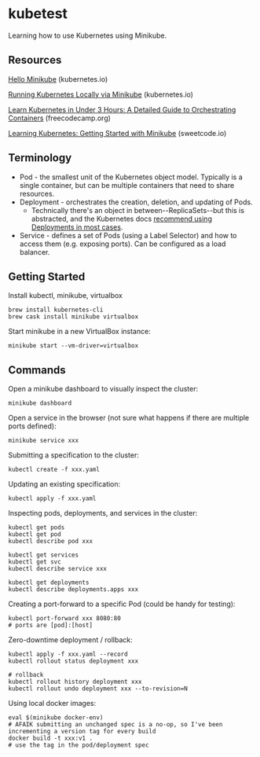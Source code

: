 # kubetest

Learning how to use Kubernetes using Minikube.

## Resources

[Hello Minikube](https://kubernetes.io/docs/tutorials/hello-minikube) (kubernetes.io)

[Running Kubernetes Locally via Minikube](https://kubernetes.io/docs/setup/minikube/) (kubernetes.io)

[Learn Kubernetes in Under 3 Hours: A Detailed Guide to Orchestrating Containers](https://medium.freecodecamp.org/learn-kubernetes-in-under-3-hours-a-detailed-guide-to-orchestrating-containers-114ff420e882) (freecodecamp.org)

[Learning Kubernetes: Getting Started with Minikube](https://sweetcode.io/learning-kubernetes-getting-started-minikube/) (sweetcode.io)

## Terminology

* Pod - the smallest unit of the Kubernetes object model. Typically is a single container, but can be multiple containers that need to share resources.
* Deployment - orchestrates the creation, deletion, and updating of Pods.
  * Technically there's an object in between--ReplicaSets--but this is abstracted, and the Kubernetes docs [recommend using Deployments in most cases](https://kubernetes.io/docs/concepts/workloads/controllers/replicaset/#when-to-use-a-replicaset).
* Service - defines a set of Pods (using a Label Selector) and how to access them (e.g. exposing ports). Can be configured as a load balancer.

## Getting Started

Install kubectl, minikube, virtualbox

```
brew install kubernetes-cli
brew cask install minikube virtualbox
```

Start minikube in a new VirtualBox instance:

```
minikube start --vm-driver=virtualbox
```

## Commands

Open a minikube dashboard to visually inspect the cluster:

```
minikube dashboard
```

Open a service in the browser (not sure what happens if there are multiple ports defined):

```
minikube service xxx
```

Submitting a specification to the cluster:

```
kubectl create -f xxx.yaml
```

Updating an existing specification:

```
kubectl apply -f xxx.yaml
```

Inspecting pods, deployments, and services in the cluster:

```
kubectl get pods
kubectl get pod
kubectl describe pod xxx

kubectl get services
kubectl get svc
kubectl describe service xxx

kubectl get deployments
kubectl describe deployments.apps xxx
```

Creating a port-forward to a specific Pod (could be handy for testing):

```
kubectl port-forward xxx 8080:80
# ports are [pod]:[host]
```

Zero-downtime deployment / rollback:

```
kubectl apply -f xxx.yaml --record
kubectl rollout status deployment xxx

# rollback
kubectl rollout history deployment xxx
kubectl rollout undo deployment xxx --to-revision=N
```

Using local docker images:

```
eval $(minikube docker-env)
# AFAIK submitting an unchanged spec is a no-op, so I've been incrementing a version tag for every build
docker build -t xxx:v1 .
# use the tag in the pod/deployment spec
```